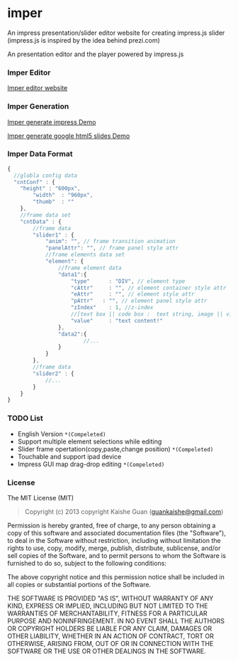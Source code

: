 imper
=====

An impress presentation/slider editor website for creating impress.js slider 
(impress.js is inspired by the idea behind prezi.com)

An presentation editor and the player powered by impress.js

### Imper Editor

[Imper editor website](http://switer.github.io/imper/)

### Imper Generation

[Imper generate impress Demo](http://switer.github.io/examples/imper.html#/step-1) 

[Imper generate google html5 slides Demo](http://switer.github.io/examples/html5slides.html)

### Imper Data Format
```javascript
{
  //globla config data
  "cntConf" : {
  	"height" : "600px",
		"width"  : "960px",
		"thumb"  : ""
	},
	//frame data set
	"cntData" : {
		//frame data
		"slider1" : {
			"anim": "", // frame transition animation
			"panelAttr": "", // frame panel style attr
			//frame elements data set
			"element": {
				//frame element data
				"data1":{
					"type"		: "DIV", // element type
					"cAttr"		: "", // element container style attr 
					"eAttr"		: "", // element style attr
					"pAttr"   : "", // element panel style attr
					"zIndex"	: 1, //z-index
					//[text box || code box :  text string, image || video : data url] 
					"value"		: "text content!" 
				},
				"data2":{
				        //...
				}
			}
		},
		//frame data
		"slider2" : {
			//...
		}
	}
}
```

### TODO List

*  English Version `*(Compeleted)`
*  Support multiple element selections while editing
*  Slider frame opertation(copy,paste,change position) `*(Compeleted)`
*  Touchable and support ipad device
*  Impress GUI map drag-drop editing `*(Compeleted)`

### License

The MIT License (MIT)

> Copyright (c) 2013 copyright Kaishe Guan (guankaishe@gmail.com)

Permission is hereby granted, free of charge, to any person obtaining a copy
of this software and associated documentation files (the "Software"), to deal
in the Software without restriction, including without limitation the rights
to use, copy, modify, merge, publish, distribute, sublicense, and/or sell
copies of the Software, and to permit persons to whom the Software is
furnished to do so, subject to the following conditions:

The above copyright notice and this permission notice shall be included in
all copies or substantial portions of the Software.

THE SOFTWARE IS PROVIDED "AS IS", WITHOUT WARRANTY OF ANY KIND, EXPRESS OR
IMPLIED, INCLUDING BUT NOT LIMITED TO THE WARRANTIES OF MERCHANTABILITY,
FITNESS FOR A PARTICULAR PURPOSE AND NONINFRINGEMENT. IN NO EVENT SHALL THE
AUTHORS OR COPYRIGHT HOLDERS BE LIABLE FOR ANY CLAIM, DAMAGES OR OTHER
LIABILITY, WHETHER IN AN ACTION OF CONTRACT, TORT OR OTHERWISE, ARISING FROM,
OUT OF OR IN CONNECTION WITH THE SOFTWARE OR THE USE OR OTHER DEALINGS IN
THE SOFTWARE.
